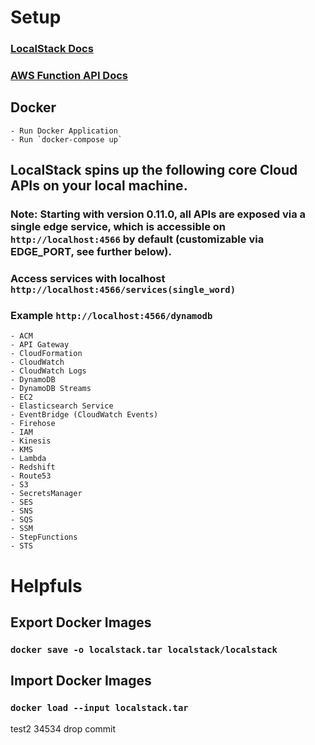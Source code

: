# Setup

### [LocalStack Docs](https://github.com/localstack/localstack)

### [AWS Function API Docs](https://docs.aws.amazon.com/AWSJavaScriptSDK/latest/AWS/SecretsManager.html)

## Docker

    - Run Docker Application
    - Run `docker-compose up`

## LocalStack spins up the following core Cloud APIs on your local machine.

### Note: Starting with version 0.11.0, all APIs are exposed via a single edge service, which is accessible on `http://localhost:4566` by default (customizable via EDGE_PORT, see further below).

### Access services with localhost `http://localhost:4566/services(single_word)`

### Example `http://localhost:4566/dynamodb`

    - ACM
    - API Gateway
    - CloudFormation
    - CloudWatch
    - CloudWatch Logs
    - DynamoDB
    - DynamoDB Streams
    - EC2
    - Elasticsearch Service
    - EventBridge (CloudWatch Events)
    - Firehose
    - IAM
    - Kinesis
    - KMS
    - Lambda
    - Redshift
    - Route53
    - S3
    - SecretsManager
    - SES
    - SNS
    - SQS
    - SSM
    - StepFunctions
    - STS

# Helpfuls

## Export Docker Images

### `docker save -o localstack.tar localstack/localstack`

## Import Docker Images

### `docker load --input localstack.tar`


test2
34534
drop commit